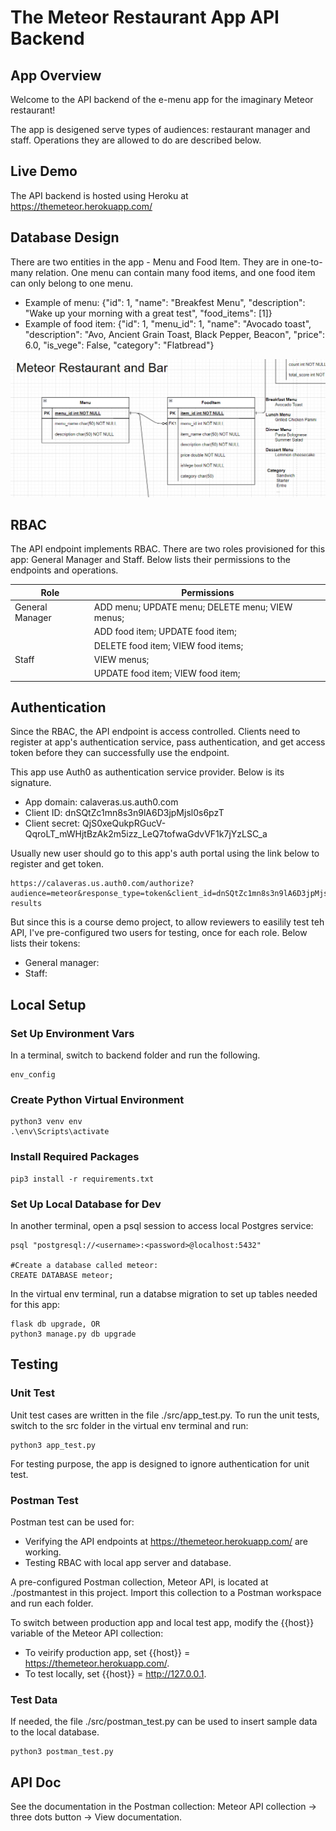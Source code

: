 # The Meteor Restaurant App API Backend

## App Overview
Welcome to the API backend of the e-menu app for the imaginary Meteor restaurant! 

The app is desigened serve types of audiences: restaurant manager and staff. Operations they are allowed to do are described below.

## Live Demo
The API backend is hosted using Heroku at https://themeteor.herokuapp.com/

## Database Design
There are two entities in the app - Menu and Food Item. They are in one-to-many relation. One menu can contain many food items, and one food item can only belong to one menu. 

- Example of menu: {"id": 1, "name": "Breakfest Menu", "description": "Wake up your morning with a great test", "food_items": [1]}
- Example of food item: {"id": 1, "menu_id": 1, "name": "Avocado toast", "description": "Avo, Ancient Grain Toast, Black Pepper, Beacon", "price": 6.0, "is_vege": False, "category": "Flatbread"}

![image](https://github.com/FangfeiY/fsndcapstoneback/blob/master/readmeContent/Entities.PNG)

## RBAC
The API endpoint implements RBAC. There are two roles provisioned for this app: General Manager and Staff. Below lists their permissions to the endpoints and operations.

| Role            | Permissions                                     |
|-----------------|-------------------------------------------------|
| General Manager | ADD menu; UPDATE menu; DELETE menu; VIEW menus; |
|		          | ADD food item; UPDATE food item; 		        |
|                 | DELETE food item; VIEW food items;		        |
| Staff           | VIEW menus;					                    |
|                 | UPDATE food item; VIEW food item;               |

## Authentication
Since the RBAC, the API endpoint is access controlled. Clients need to register at app's authentication service, pass authentication, and get access token before they can successfully use the endpoint. 

This app use Auth0 as authentication service provider. Below is its signature.
- App domain: calaveras.us.auth0.com
- Client ID: dnSQtZc1mn8s3n9lA6D3jpMjsl0s6pzT
- Client secret: QjS0xeQukpRGucV-QqroLT_mWHjtBzAk2m5izz_LeQ7tofwaGdvVF1k7jYzLSC_a

Usually new user should go to this app's auth portal using the link below to register and get token. 

```
https://calaveras.us.auth0.com/authorize?audience=meteor&response_type=token&client_id=dnSQtZc1mn8s3n9lA6D3jpMjsl0s6pzT&redirect_uri=https://themeteor.herokuapp.com/login-results
```

But since this is a course demo project, to allow reviewers to easilily test teh API, I've pre-configured two users for testing, once for each role. Below lists their tokens:
- General manager: <!-- insert token -->
- Staff: <!-- insert token -->

## Local Setup
### Set Up Environment Vars
In a terminal, switch to backend folder and run the following.
```
env_config
```

### Create Python Virtual Environment
```
python3 venv env
.\env\Scripts\activate
```

### Install Required Packages
```
pip3 install -r requirements.txt
```

### Set Up Local Database for Dev
In another terminal, open a psql session to access local Postgres service:
```
psql "postgresql://<username>:<password>@localhost:5432"

#Create a database called meteor:
CREATE DATABASE meteor;
```

In the virtual env terminal, run a databse migration to set up tables needed for this app:
```
flask db upgrade, OR
python3 manage.py db upgrade
```

## Testing
### Unit Test
Unit test cases are written in the file ./src/app_test.py. To run the unit tests, switch to the src folder in the virtual env terminal and run:
```
python3 app_test.py
```
For testing purpose, the app is designed to ignore authentication for unit test.

### Postman Test
Postman test can be used for:
- Verifying the API endpoints at https://themeteor.herokuapp.com/ are working.
- Testing RBAC with local app server and database.

<!-- To finish -->
A pre-configured Postman collection, Meteor API, is located at ./postmantest in this project. Import this collection to a Postman workspace and run each folder.

To switch between production app and local test app, modify the {{host}} variable of the Meteor API collection:
- To veirify production app, set {{host}} = https://themeteor.herokuapp.com/.
- To test locally, set {{host}} = http://127.0.0.1.

### Test Data
If needed, the file ./src/postman_test.py can be used to insert sample data to the local database.
```
python3 postman_test.py
```

## API Doc
See the documentation in the Postman collection: Meteor API collection -> three dots button -> View documentation.






